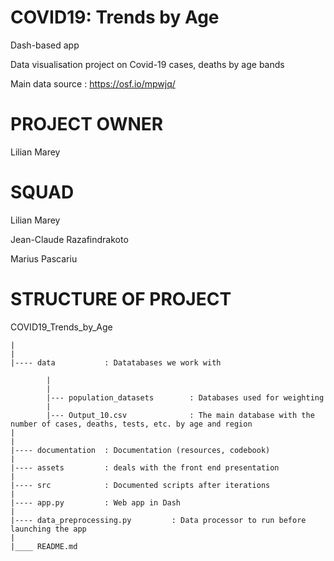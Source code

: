 # COVID19: Trends by Age

Dash-based app

Data visualisation project on Covid-19 cases, deaths by age bands

Main data source : https://osf.io/mpwjq/

# PROJECT OWNER

Lilian Marey

# SQUAD 

Lilian Marey

Jean-Claude Razafindrakoto

Marius Pascariu

# STRUCTURE OF PROJECT

COVID19_Trends_by_Age

    |
    |
    |---- data           : Datatabases we work with

            |
            |
            |--- population_datasets        : Databases used for weighting
            |
            |--- Output_10.csv              : The main database with the number of cases, deaths, tests, etc. by age and region
    |        
    |
    |---- documentation  : Documentation (resources, codebook)
    |
    |---- assets         : deals with the front end presentation
    |
    |---- src            : Documented scripts after iterations 
    |
    |---- app.py         : Web app in Dash 
    |
    |---- data_preprocessing.py         : Data processor to run before launching the app
    |
    |____ README.md      
